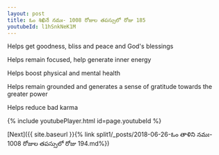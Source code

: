 ```yaml
---
layout: post
title: ఓం శిఖినే నమః- 1008 రోజుల తపస్సులో రోజు 185
youtubeId: l1hSnkNeK1M
---
```

 
 
Helps get goodness, bliss and peace and God's blessings
 
Helps remain focused, help generate inner energy 
 
Helps boost physical and mental health 
 
Helps remain grounded and generates a sense of gratitude towards the greater power 
 
Helps reduce bad karma
 
 
 
 


{% include youtubePlayer.html id=page.youtubeId %}
 
[Next]({{ site.baseurl }}{% link  split1/_posts/2018-06-26-ఓం తాళిని నమః- 1008 రోజుల తపస్సులో రోజు 194.md%})
 
